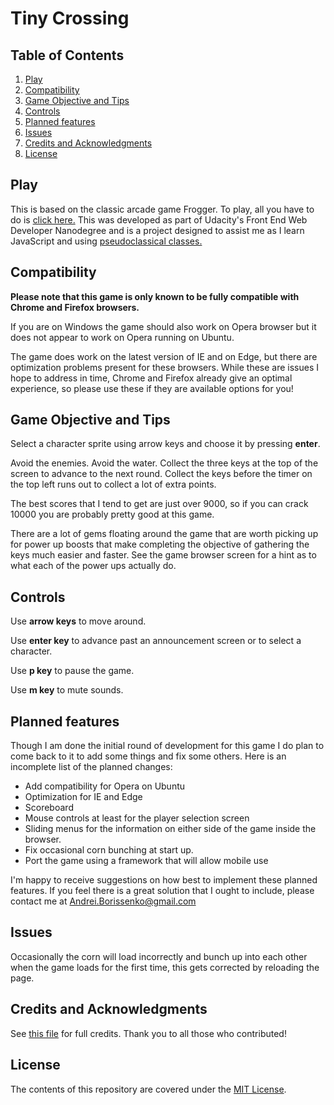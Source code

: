 Tiny Crossing
===============================

## Table of Contents

1. [Play](https://github.com/AndreiBoris/tiny-crossing#play)
2. [Compatibility](https://github.com/AndreiBoris/tiny-crossing#compatibility)
3. [Game Objective and Tips](https://github.com/AndreiBoris/tiny-crossing#game-objective-and-tips)
4. [Controls](https://github.com/AndreiBoris/tiny-crossing#controls)
5. [Planned features](https://github.com/AndreiBoris/tiny-crossing#planned-features)
6. [Issues](https://github.com/AndreiBoris/tiny-crossing#issues)
7. [Credits and Acknowledgments](https://github.com/AndreiBoris/tiny-crossing#credits-and-acknowledgments)
8. [License](https://github.com/AndreiBoris/tiny-crossing#license)

## Play

This is based on the classic arcade game Frogger. To play, all you have to do is
[click here.](http://andreiboris.github.io/tiny-crossing) This was
developed as part of Udacity's Front End Web Developer Nanodegree and is a
project designed to assist me as I learn JavaScript and using [pseudoclassical classes.](https://docs.google.com/document/d/1F9DY2TtWbI29KSEIot1WXRqqao7OCd7OOC2W3oubSmc/pub?embedded=true#h.lf0pgel7i8pr)

## Compatibility

**Please note that this game is only known to be fully compatible with Chrome
and Firefox browsers.**

If you are on Windows the game should also work on Opera browser but it does not
appear to work on Opera running on Ubuntu.

The game does work on the latest version of IE and on Edge, but there are
optimization problems present for these browsers. While these are issues I hope
to address in time, Chrome and Firefox already give an optimal experience, so
please use these if they are available options for you!

## Game Objective and Tips

Select a character sprite using arrow keys and choose it by pressing **enter**.

Avoid the enemies. Avoid the water. Collect the three keys at the top of the
screen to advance to the next round. Collect the keys before the timer on the
top left runs out to collect a lot of extra points.

The best scores that I tend to get are just over 9000, so if you can crack 10000
you are probably pretty good at this game.

There are a lot of gems floating around the game that are worth picking up for
power up boosts that make completing the objective of gathering the keys much
easier and faster. See the game browser screen for a hint as to what each of the
power ups actually do.

## Controls

Use **arrow keys** to move around.

Use **enter key** to advance past an announcement screen or to select a
character.

Use **p key** to pause the game.

Use **m key** to mute sounds.

## Planned features

Though I am done the initial round of development for this game I do plan to
come back to it to add some things and fix some others. Here is an incomplete
list of the planned changes:

- Add compatibility for Opera on Ubuntu
- Optimization for IE and Edge
- Scoreboard
- Mouse controls at least for the player selection screen
- Sliding menus for the information on either side of the game inside the
browser.
- Fix occasional corn bunching at start up.
- Port the game using a framework that will allow mobile use

I'm happy to receive suggestions on how best to implement these planned
features. If you feel there is a great solution that I ought to include, please
contact me at Andrei.Borissenko@gmail.com

## Issues

Occasionally the corn will load incorrectly and bunch up into each other when
the game loads for the first time, this gets corrected by reloading the page.

## Credits and Acknowledgments

See [this file](https://github.com/AndreiBoris/tiny-crossing/blob/master/credits.md)
for full credits. Thank you to all those who contributed!

## License

The contents of this repository are covered under the [MIT License](https://github.com/AndreiBoris/tiny-crossing/blob/master/LICENSE).
